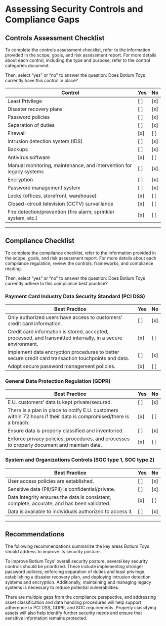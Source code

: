 # Assessing Security Controls and Compliance Gaps

## Controls Assessment Checklist

To complete the controls assessment checklist, refer to the information provided in the scope, goals, and risk assessment report. For more details about each control, including the type and purpose, refer to the control categories document.

Then, select “yes” or “no” to answer the question: Does Botium Toys currently have this control in place?

| Control                                   | Yes | No  |
|-------------------------------------------|-----|-----|
| Least Privilege                           | [ ] | [x] |
| Disaster recovery plans                   | [ ] | [x] |
| Password policies                        | [ ] | [x] |
| Separation of duties                     | [ ] | [x] |
| Firewall                                 | [x] | [ ] |
| Intrusion detection system (IDS)         | [ ] | [x] |
| Backups                                  | [ ] | [x] |
| Antivirus software                       | [x] | [ ] |
| Manual monitoring, maintenance, and intervention for legacy systems | [ ] | [x] |
| Encryption                               | [ ] | [x] |
| Password management system               | [ ] | [x] |
| Locks (offices, storefront, warehouse)  | [x] | [ ] |
| Closed-circuit television (CCTV) surveillance | [x] | [ ] |
| Fire detection/prevention (fire alarm, sprinkler system, etc.) | [x] | [ ] |

---

## Compliance Checklist

To complete the compliance checklist, refer to the information provided in the scope, goals, and risk assessment report. For more details about each compliance regulation, review the controls, frameworks, and compliance reading.

Then, select “yes” or “no” to answer the question: Does Botium Toys currently adhere to this compliance best practice?

### Payment Card Industry Data Security Standard (PCI DSS)

| Best Practice                                                                                  | Yes | No  |
|-----------------------------------------------------------------------------------------------|-----|-----|
| Only authorized users have access to customers’ credit card information.                      | [ ] | [x] |
| Credit card information is stored, accepted, processed, and transmitted internally, in a secure environment. | [x] | [ ] |
| Implement data encryption procedures to better secure credit card transaction touchpoints and data. | [ ] | [x] |
| Adopt secure password management policies.                                                   | [x] | [ ] |

### General Data Protection Regulation (GDPR)

| Best Practice                                                                                  | Yes | No  |
|-----------------------------------------------------------------------------------------------|-----|-----|
| E.U. customers’ data is kept private/secured.                                               | [ ] | [x] |
| There is a plan in place to notify E.U. customers within 72 hours if their data is compromised/there is a breach. | [x] | [ ] |
| Ensure data is properly classified and inventoried.                                          | [ ] | [x] |
| Enforce privacy policies, procedures, and processes to properly document and maintain data. | [x] | [ ] |

### System and Organizations Controls (SOC type 1, SOC type 2) 

| Best Practice                                                                                  | Yes | No  |
|-----------------------------------------------------------------------------------------------|-----|-----|
| User access policies are established.                                                       | [ ] | [x] |
| Sensitive data (PII/SPII) is confidential/private.                                          | [ ] | [x] |
| Data integrity ensures the data is consistent, complete, accurate, and has been validated.   | [x] | [ ] |
| Data is available to individuals authorized to access it.                                   | [ ] | [x] |

---

## Recommendations

The following recommendations summarize the key areas Botium Toys should address to improve its security posture.

To improve Botium Toys’ overall security posture, several key security controls should be prioritized. These include implementing stronger password policies, enforcing separation of duties and least privilege, establishing a disaster recovery plan, and deploying intrusion detection systems and encryption. Additionally, maintaining and managing legacy systems is necessary to reduce potential vulnerabilities.

There are multiple gaps from the compliance perspective, and addressing asset classification and data handling procedures will help support adherence to PCI DSS, GDPR, and SOC requirements. Properly classifying assets will also help identify further security needs and ensure that sensitive information remains protected.
